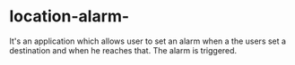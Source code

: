# location-alarm-
It's an application which allows user to set an alarm when a the users set a destination and when he reaches that. The alarm is triggered.
